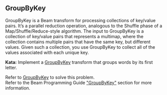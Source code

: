 <!--
  ~  Licensed to the Apache Software Foundation (ASF) under one
  ~  or more contributor license agreements.  See the NOTICE file
  ~  distributed with this work for additional information
  ~  regarding copyright ownership.  The ASF licenses this file
  ~  to you under the Apache License, Version 2.0 (the
  ~  "License"); you may not use this file except in compliance
  ~  with the License.  You may obtain a copy of the License at
  ~
  ~      http://www.apache.org/licenses/LICENSE-2.0
  ~
  ~  Unless required by applicable law or agreed to in writing, software
  ~  distributed under the License is distributed on an "AS IS" BASIS,
  ~  WITHOUT WARRANTIES OR CONDITIONS OF ANY KIND, either express or implied.
  ~  See the License for the specific language governing permissions and
  ~  limitations under the License.
  -->

GroupByKey
----------

GroupByKey is a Beam transform for processing collections of key/value pairs. It’s a parallel
reduction operation, analogous to the Shuffle phase of a Map/Shuffle/Reduce-style algorithm.
The input to GroupByKey is a collection of key/value pairs that represents a multimap, where the
collection contains multiple pairs that have the same key, but different values. Given such a
collection, you use GroupByKey to collect all of the values associated with each unique key.

**Kata:** Implement a
[GroupByKey](https://beam.apache.org/releases/pydoc/current/apache_beam.transforms.core.html#apache_beam.transforms.core.GroupByKey)
transform that groups words by its first letter.

<div class="hint">
  Refer to
  <a href="https://beam.apache.org/releases/pydoc/current/apache_beam.transforms.core.html#apache_beam.transforms.core.GroupByKey">GroupByKey</a>
  to solve this problem.
</div>

<div class="hint">
  Refer to the Beam Programming Guide
  <a href="https://beam.apache.org/documentation/programming-guide/#groupbykey">
    "GroupByKey"</a> section for more information.
</div>
